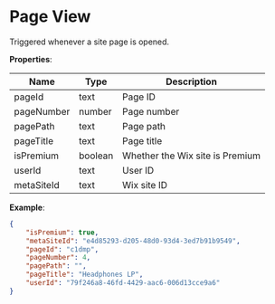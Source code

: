 # Page View

Triggered whenever a site page is opened.

**Properties**:

|Name|Type|Description|  
|---|---|---|  
|pageId|text|Page ID|
|pageNumber|number|Page number|
|pagePath|text|Page path|
|pageTitle|text|Page title|
|isPremium|boolean|Whether the Wix site is Premium|  
|userId|text|User ID|  
|metaSiteId|text|Wix site ID|

**Example**:
```JSON
{
    "isPremium": true,
    "metaSiteId": "e4d85293-d205-48d0-93d4-3ed7b91b9549",
    "pageId": "c1dmp",
    "pageNumber": 4,
    "pagePath": "",
    "pageTitle": "Headphones LP",
    "userId": "79f246a8-46fd-4429-aac6-006d13cce9a6"
}
```
